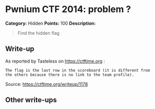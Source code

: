 # Pwnium CTF 2014: problem ?

**Category:** Hidden
**Points:** 100
**Description:**
> Find the hidden flag

## Write-up
As reported by Tasteless on https://ctftime.org :
``` 
The flag is the last row in the scoreboard (it is different from 
the others because there is no link to the team profile). 
```

Source: https://ctftime.org/writeup/1178

## Other write-ups



